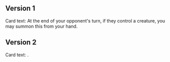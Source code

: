 ## Version 1

Card text:
At the end of your opponent's turn, if they control a creature, you may summon this from your hand.

## Version 2

Card text:
<Ready>.
